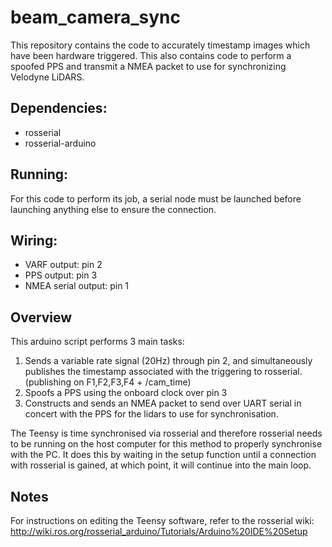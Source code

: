 # beam_camera_sync

This repository contains the code to accurately timestamp images which have been hardware triggered. This also contains code to perform a spoofed PPS and transmit a NMEA packet to use for synchronizing Velodyne LiDARS.

## Dependencies:
  * rosserial
  * rosserial-arduino
  
## Running:

For this code to perform its job, a serial node must be launched before launching anything else to ensure the connection.

## Wiring:

  * VARF output: pin 2
  * PPS output: pin 3
  * NMEA serial output: pin 1
  
## Overview

This arduino script performs 3 main tasks:
1. Sends a variable rate signal (20Hz) through pin 2, and simultaneously publishes the timestamp associated with the triggering to rosserial. (publishing on F1,F2,F3,F4 + /cam_time)
2. Spoofs a PPS using the onboard clock over pin 3
3. Constructs and sends an NMEA packet to send over UART serial in concert with the PPS for the lidars to use for synchronisation.

The Teensy is time synchronised via rosserial and therefore rosserial needs to be running on the host computer for this method to properly synchronise with the PC. It does this by waiting in the setup function until a connection with rosserial is gained, at which point, it will continue into the main loop.

## Notes

For instructions on editing the Teensy software, refer to the rosserial wiki: http://wiki.ros.org/rosserial_arduino/Tutorials/Arduino%20IDE%20Setup

